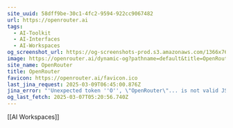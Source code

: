 ```yaml
---
site_uuid: 58dff9be-30c1-4fc2-9594-922cc9067482
url: https://openrouter.ai
tags:
  - AI-Toolkit
  - AI-Interfaces
  - AI-Workspaces
og_screenshot_url: https://og-screenshots-prod.s3.amazonaws.com/1366x768/80/false/6dba8b525a6dbd9e0e91e5cead3ad2dd27866c0d25fb0507088b2056d4275aca.jpeg
image: https://openrouter.ai/dynamic-og?pathname=default&title=OpenRouter&description=A+unified+interface+for+LLMs.+Find+the+best+models+%26+prices+for+your+prompts
site_name: OpenRouter
title: OpenRouter
favicon: https://openrouter.ai/favicon.ico
last_jina_request: 2025-03-09T06:45:00.876Z
jina_error: "'Unexpected token ''O'', \"OpenRouter\"... is not valid JSON'"
og_last_fetch: 2025-03-07T05:20:56.740Z
---
```

[[AI Workspaces]]
